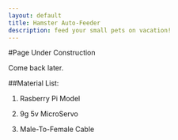 ```yaml
---
layout: default
title: Hamster Auto-Feeder
description: feed your small pets on vacation!
---
```

#Page Under Construction

Come back later. 


##Material List:

1. Rasberry Pi Model

2. 9g 5v MicroServo

3. Male-To-Female Cable
